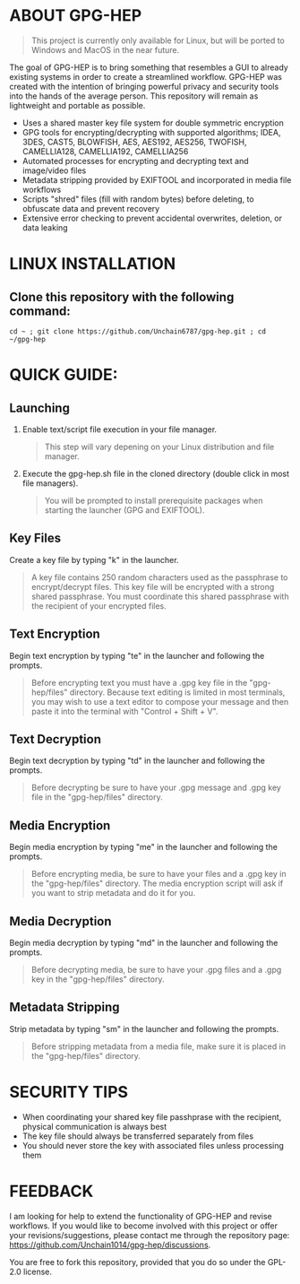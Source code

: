 # ABOUT GPG-HEP
> This project is currently only available for Linux, but will be ported to Windows and MacOS in the near future.

The goal of GPG-HEP is to bring something that resembles a GUI to already existing systems in order to create a streamlined workflow. GPG-HEP was created with the intention of bringing powerful privacy and security tools into the hands of the average person. This repository will remain as lightweight and portable as possible.

- Uses a shared master key file system for double symmetric encryption
- GPG tools for encrypting/decrypting with supported algorithms; IDEA, 3DES, CAST5, BLOWFISH, AES, AES192, AES256, TWOFISH, CAMELLIA128, CAMELLIA192, CAMELLIA256
- Automated processes for encrypting and decrypting text and image/video files
- Metadata stripping provided by EXIFTOOL and incorporated in media file workflows
- Scripts "shred" files (fill with random bytes) before deleting, to obfuscate data and prevent recovery
- Extensive error checking to prevent accidental overwrites, deletion, or data leaking

# LINUX INSTALLATION
## Clone this repository with the following command:
```
cd ~ ; git clone https://github.com/Unchain6787/gpg-hep.git ; cd ~/gpg-hep
```
# QUICK GUIDE:
## Launching
1. Enable text/script file execution in your file manager.
   > This step will vary depening on your Linux distribution and file manager.
2. Execute the gpg-hep.sh file in the cloned directory (double click in most file managers).
   > You will be prompted to install prerequisite packages when starting the launcher (GPG and EXIFTOOL).
## Key Files
Create a key file by typing "k" in the launcher.
   > A key file contains 250 random characters used as the passphrase to encrypt/decrypt files. This key file will be encrypted with a strong shared passphrase. You must coordinate this shared passphrase with the recipient of your encrypted files.
## Text Encryption
Begin text encryption by typing "te" in the launcher and following the prompts.
   > Before encrypting text you must have a .gpg key file in the "gpg-hep/files" directory. Because text editing is limited in most terminals, you may wish to use a text editor to compose your message and then paste it into the terminal with "Control + Shift + V".
## Text Decryption
Begin text decryption by typing "td" in the launcher and following the prompts.
   > Before decrypting be sure to have your .gpg message and .gpg key file in the "gpg-hep/files" directory.
## Media Encryption
Begin media encryption by typing "me" in the launcher and following the prompts.
   > Before encrypting media, be sure to have your files and a .gpg key in the "gpg-hep/files" directory. The media encryption script will ask if you want to strip metadata and do it for you.
## Media Decryption
Begin media decryption by typing "md" in the launcher and following the prompts.
   > Before decrypting media, be sure to have your .gpg files and a .gpg key in the "gpg-hep/files" directory.
## Metadata Stripping
Strip metadata by typing "sm" in the launcher and following the prompts.
   > Before stripping metadata from a media file, make sure it is placed in the "gpg-hep/files" directory.
# SECURITY TIPS
- When coordinating your shared key file passhprase with the recipient, physical communication is always best
- The key file should always be transferred separately from files
- You should never store the key with associated files unless processing them

# FEEDBACK
I am looking for help to extend the functionality of GPG-HEP and revise workflows. If you would like to become involved with this project or offer your revisions/suggestions, please contact me through the repository page: https://github.com/Unchain1014/gpg-hep/discussions.

You are free to fork this repository, provided that you do so under the GPL-2.0 license.
